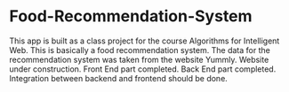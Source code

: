 # Food-Recommendation-System
This app is built as a class project for the course Algorithms for Intelligent Web. This is basically a food recommendation system. The data for the recommendation system was taken from the website Yummly.   Website under construction. Front End part completed. Back End part completed.  Integration between backend and frontend should be done.
